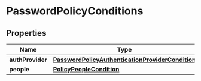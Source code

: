

# PasswordPolicyConditions


## Properties

| Name | Type | Description | Notes |
|------------ | ------------- | ------------- | -------------|
|**authProvider** | [**PasswordPolicyAuthenticationProviderCondition**](PasswordPolicyAuthenticationProviderCondition.md) |  |  [optional] |
|**people** | [**PolicyPeopleCondition**](PolicyPeopleCondition.md) |  |  [optional] |



